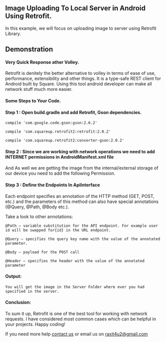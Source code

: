 <h2>Image Uploading To Local Server in Android Using Retrofit.</h2>
<p>In this example, we will focus on uploading image to server using Retrofit Library.</4>

<h2>Demonstration</h2>

<h4>Very Quick Response ather Volley.</h4> 
<p>Retrofit is denitely the better alternative to volley in terms of ease of use, performance, extensibility and other things. It is a type-­safe REST client for Android built by Square. Using this tool android developer can make all network stuff much more easier.<p>
         

<h4>Some Steps to Your Code.</h4> 


<h4>Step 1 : Open build.gradle and add Retrofit, Gson dependencies.</h4> 
<p><code>compile 'com.google.code.gson:gson:2.6.2'</code><p>
<p><code>compile 'com.squareup.retrofit2:retrofit:2.0.2'</code><p>
<p><code>compile 'com.squareup.retrofit2:converter-gson:2.0.2'</code><p>

         
<h4>Step 2 : Since we are working with network operations we need to add INTERNET permissions in AndroidManifest.xml file</h4>

<p><code><uses-permission android:name="android.permission.INTERNET"/></code></p>

<p>And As well we are getting the image from the internal/external storage of our device you need to add the following Permission.</p>

<p><code><uses-permission android:name="android.permission.READ_EXTERNAL_STORAGE"/></code></p>


<h4>Step 3 :  Define the Endpoints In ApiInterface</h4>
<p>Each endpoint specifies an annotation of the HTTP method (GET, POST, etc.) and the parameters of this method can also have special annotations (@Query, @Path, @Body etc.).</p>

<p>Take a look to other annotations:</p>

<p><code>@Path – variable substitution for the API endpoint. For example user id will be swapped for{id} in the URL endpoint.</code></p>
<p><code>@Query – specifies the query key name with the value of the annotated parameter.</code></p>
<p><code>@Body – payload for the POST call</code></p>
<p><code>@Header – specifies the header with the value of the annotated parameter</code></p>


<h4>Output:</h4> 
<p><code>You will get the image in the Server Folder where ever you had specified in the server.</code></p>

<h4>Conclusion:</h4> 
<p>To sum it up, Retrofit is one of the best tool for working with network requests. I have considered most common cases which can be helpful in your projects. Happy coding!</p>


<p>If you need more help <a href="http://www.crestinfotech.com/contact-us/" target="_blank">contact us</a> 
or email us on <a href="mailto:raxit4u2@gmail.com">raxit4u2@gmail.com</a></p>
